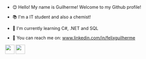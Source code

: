 
- 😊 Hello! My name is Guilherme! Welcome to my Github profile! 

- 📚 I'm a IT student and also a chemist!

- 🌱 I'm currently learning C#, .NET and SQL 

- 💬 You can reach me on: www.linkedin.com/in/felixguilherme 


 <img height="30px" width="30px" src="https://cdn.jsdelivr.net/gh/devicons/devicon/icons/csharp/csharp-plain.svg" />  <img height="30px" width="30px" src="https://cdn.jsdelivr.net/gh/devicons/devicon/icons/dotnetcore/dotnetcore-original.svg" />
          
          
